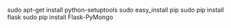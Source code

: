 sudo apt-get install python-setuptools
sudo easy\_install pip
sudo pip install flask
sudo pip install Flask-PyMongo
